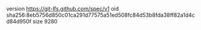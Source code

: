 version https://git-lfs.github.com/spec/v1
oid sha256:8eb5756d850c01ca291d77575a51ed508fc84d53b8fda38ff82a1d4cd84d950f
size 9280
